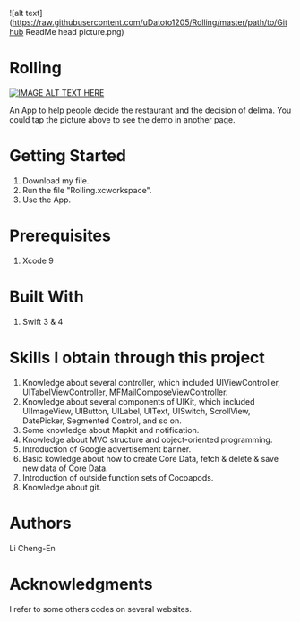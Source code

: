 ![alt text](https://raw.githubusercontent.com/uDatoto1205/Rolling/master/path/to/Github ReadMe head picture.png)

# Rolling

[![IMAGE ALT TEXT HERE](https://img.youtube.com/vi/L_0Se5BcC_4/0.jpg)](https://youtu.be/L_0Se5BcC_4)

An App to help people decide the restaurant and the decision of delima. You could tap the picture above to see the demo in another page.

# Getting Started

1. Download my file.
2. Run the file "Rolling.xcworkspace".
3. Use the App.

# Prerequisites

1. Xcode 9

# Built With

1. Swift 3 & 4

# Skills I obtain through this project

1. Knowledge about several controller, which included UIViewController, UITabelViewController, MFMailComposeViewController.
2. Knowledge about several components of UIKit, which included UIImageView, UIButton, UILabel, UIText, UISwitch, ScrollView, DatePicker, Segmented Control, and so on.
3. Some knowledge about Mapkit and notification.
4. Knowledge about MVC structure and object-oriented programming.
5. Introduction of Google advertisement banner.
6. Basic kowledge about how to create Core Data, fetch & delete & save new data of Core Data.
7. Introduction of outside function sets of Cocoapods.
8. Knowledge about git.

# Authors

Li Cheng-En

# Acknowledgments

I refer to some others codes on several websites.
